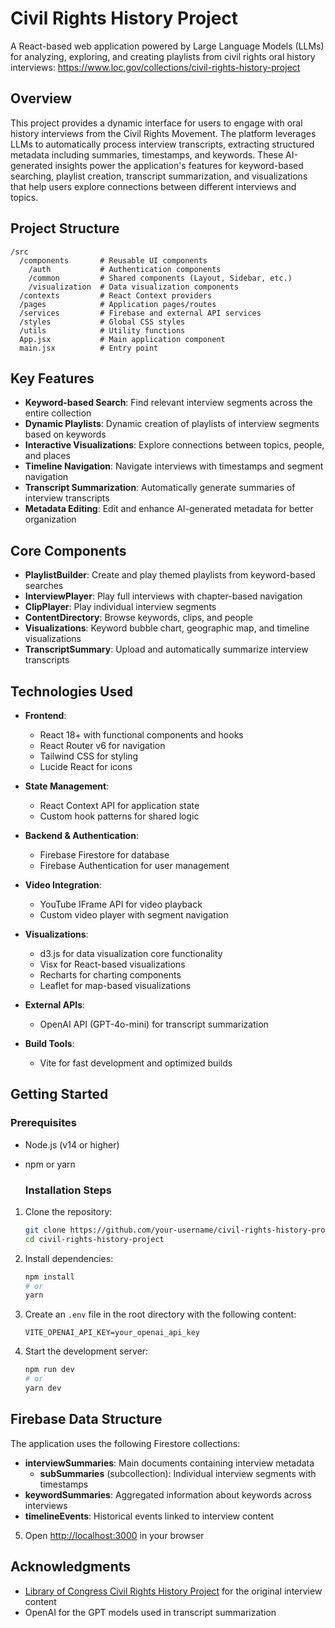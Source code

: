 # Civil Rights History Project

A React-based web application powered by Large Language Models (LLMs) for analyzing, exploring, and creating playlists from civil rights oral history interviews: https://www.loc.gov/collections/civil-rights-history-project

## Overview

This project provides a dynamic interface for users to engage with oral history interviews from the Civil Rights Movement. The platform leverages LLMs to automatically process interview transcripts, extracting structured metadata including summaries, timestamps, and keywords. These AI-generated insights power the application's features for keyword-based searching, playlist creation, transcript summarization, and visualizations that help users explore connections between different interviews and topics.

## Project Structure

```
/src
  /components       # Reusable UI components
    /auth           # Authentication components
    /common         # Shared components (Layout, Sidebar, etc.)
    /visualization  # Data visualization components
  /contexts         # React Context providers
  /pages            # Application pages/routes
  /services         # Firebase and external API services
  /styles           # Global CSS styles
  /utils            # Utility functions
  App.jsx           # Main application component
  main.jsx          # Entry point
```
## Key Features

- **Keyword-based Search**: Find relevant interview segments across the entire collection
- **Dynamic Playlists**: Dynamic creation of playlists of interview segments based on keywords
- **Interactive Visualizations**: Explore connections between topics, people, and places
- **Timeline Navigation**: Navigate interviews with timestamps and segment navigation
- **Transcript Summarization**: Automatically generate summaries of interview transcripts
- **Metadata Editing**: Edit and enhance AI-generated metadata for better organization
  
## Core Components

- **PlaylistBuilder**: Create and play themed playlists from keyword-based searches
- **InterviewPlayer**: Play full interviews with chapter-based navigation
- **ClipPlayer**: Play individual interview segments
- **ContentDirectory**: Browse keywords, clips, and people
- **Visualizations**: Keyword bubble chart, geographic map, and timeline visualizations
- **TranscriptSummary**: Upload and automatically summarize interview transcripts

## Technologies Used

- **Frontend**:
  - React 18+ with functional components and hooks
  - React Router v6 for navigation
  - Tailwind CSS for styling
  - Lucide React for icons

- **State Management**:
  - React Context API for application state
  - Custom hook patterns for shared logic

- **Backend & Authentication**:
  - Firebase Firestore for database
  - Firebase Authentication for user management

- **Video Integration**:
  - YouTube IFrame API for video playback
  - Custom video player with segment navigation

- **Visualizations**:
  - d3.js for data visualization core functionality
  - Visx for React-based visualizations
  - Recharts for charting components
  - Leaflet for map-based visualizations

- **External APIs**:
  - OpenAI API (GPT-4o-mini) for transcript summarization

- **Build Tools**:
  - Vite for fast development and optimized builds

## Getting Started


### Prerequisites

- Node.js (v14 or higher)
- npm or yarn

  ### Installation Steps

1. Clone the repository:
   ```bash
   git clone https://github.com/your-username/civil-rights-history-project.git
   cd civil-rights-history-project
   ```

2. Install dependencies:
   ```bash
   npm install
   # or
   yarn
   ```

3. Create an `.env` file in the root directory with the following content:
   ```
   VITE_OPENAI_API_KEY=your_openai_api_key
   ```

4. Start the development server:
   ```bash
   npm run dev
   # or
   yarn dev
   ```
## Firebase Data Structure

The application uses the following Firestore collections:

- **interviewSummaries**: Main documents containing interview metadata
  - **subSummaries** (subcollection): Individual interview segments with timestamps
- **keywordSummaries**: Aggregated information about keywords across interviews
- **timelineEvents**: Historical events linked to interview content

5. Open [http://localhost:3000](http://localhost:3000) in your browser

## Acknowledgments

- [Library of Congress Civil Rights History Project](https://www.loc.gov/collections/civil-rights-history-project) for the original interview content
- OpenAI for the GPT models used in transcript summarization

